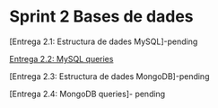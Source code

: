 
# Sprint 2 Bases de dades

[Entrega 2.1: Estructura de dades MySQL]-pending

[Entrega 2.2: MySQL queries](https://github.com/danimorera/Sprint2/tree/master/Entrega%202_2)

[Entrega 2.3: Estructura de dades MongoDB]-pending

[Entrega 2.4: MongoDB queries]- pending

